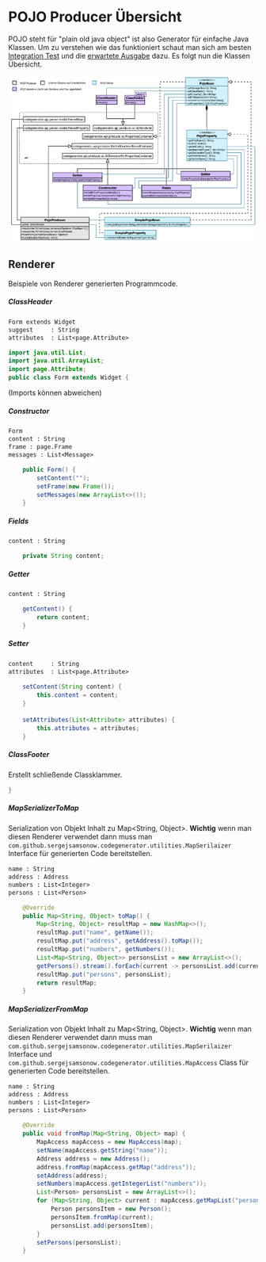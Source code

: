 POJO Producer Übersicht
=======================
POJO steht für "plain old java object" ist also Generator für einfache Java Klassen.
Um zu verstehen wie das funktioniert schaut man sich am besten [Integration Test][1] 
und die [erwartete Ausgabe][2] dazu. Es folgt nun die Klassen Übersicht.

![Überblick](src/site/resources/pojo-producer.png)

## Renderer
Beispiele von Renderer generierten Programmcode.

##### ClassHeader
```
Form extends Widget
suggest     : String
attributes  : List<page.Attribute>
```
```java
import java.util.List;
import java.util.ArrayList;
import page.Attribute;
public class Form extends Widget {
```
(Imports können abweichen)

##### Constructor
```
Form
content : String
frame : page.Frame
messages : List<Message>
```
```java
    public Form() {
        setContent("");
        setFrame(new Frame());
        setMessages(new ArrayList<>());
    }

```

##### Fields
```
content : String
```
```java
    private String content;

```

##### Getter
```
content : String
```
```java
    getContent() {
        return content;
    }

```

##### Setter
```
content     : String
attributes  : List<page.Attribute>
```
```java
    setContent(String content) {
        this.content = content;
    }

    setAttributes(List<Attribute> attributes) {
        this.attributes = attributes;
    }

```

##### ClassFooter
Erstellt schließende Classklammer.
```java
}

```

##### MapSerializerToMap
Serialization von Objekt Inhalt zu Map<String, Object>.
**Wichtig** wenn man diesen Renderer verwendet dann muss man
```com.github.sergejsamsonow.codegenerator.utilities.MapSerilaizer```
Interface für generierten Code bereitstellen.
```
name : String
address : Address
numbers : List<Integer>
persons : List<Person>
```
```java
    @Override
    public Map<String, Object> toMap() {
        Map<String, Object> resultMap = new HashMap<>();
        resultMap.put("name", getName());
        resultMap.put("address", getAddress().toMap());
        resultMap.put("numbers", getNumbers());
        List<Map<String, Object>> personsList = new ArrayList<>();
        getPersons().stream().forEach(current -> personsList.add(current.toMap()));
        resultMap.put("persons", personsList);
        return resultMap;
    }

```

##### MapSerializerFromMap
Serialization von Objekt Inhalt zu Map<String, Object>.
**Wichtig** wenn man diesen Renderer verwendet dann muss man 
```com.github.sergejsamsonow.codegenerator.utilities.MapSerilaizer```
 Interface und
 ```com.github.sergejsamsonow.codegenerator.utilities.MapAccess```
 Class für generierten Code bereitstellen.

```
name : String
address : Address
numbers : List<Integer>
persons : List<Person>
```
```java
    @Override
    public void fromMap(Map<String, Object> map) {
        MapAccess mapAccess = new MapAccess(map);
        setName(mapAccess.getString("name"));
        Address address = new Address();
        address.fromMap(mapAccess.getMap("address"));
        setAddress(address);
        setNumbers(mapAccess.getIntegerList("numbers"));
        List<Person> personsList = new ArrayList<>();
        for (Map<String, Object> current : mapAccess.getMapList("persons")) {
            Person personsItem = new Person();
            personsItem.fromMap(current);
            personsList.add(personsItem);
        }
        setPersons(personsList);
    }

```

[1]: src/test/java/com/github/sergejsamsonow/codegenerator/pojo/IntegrationPojoProducerTest.java
[2]: src/test/resources/pojo-renderer/PojoProducer-Integration.txt
